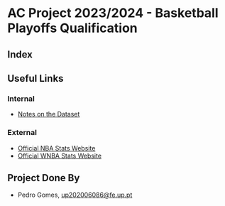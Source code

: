 # AC Project 2023/2024 - Basketball Playoffs Qualification
## Index
## Useful Links
### Internal
- [Notes on the Dataset](data_notes.md)
### External
- [Official NBA Stats Website](https://www.nba.com/stats)
- [Official WNBA Stats Website](https://stats.wnba.com/)
## Project Done By
- Pedro Gomes, up202006086@fe.up.pt
